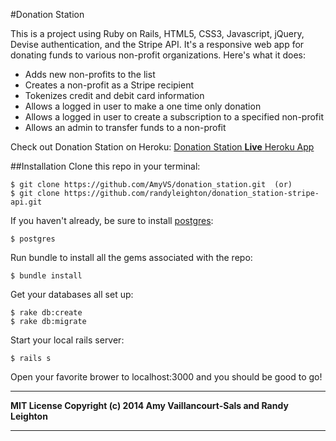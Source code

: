 #Donation Station

This is a project using Ruby on Rails, HTML5, CSS3, Javascript, jQuery, Devise authentication, and the Stripe API. It's a responsive web app for donating funds to various non-profit organizations. Here's what it does:

* Adds new non-profits to the list
* Creates a non-profit as a Stripe recipient
* Tokenizes credit and debit card information
* Allows a logged in user to make a one time only donation
* Allows a logged in user to create a subscription to a specified non-profit
* Allows an admin to transfer funds to a non-profit

Check out Donation Station on Heroku:
<a href="http://donation-station.herokuapp.com/" target="_blank">Donation Station <strong>Live</strong> Heroku App</a>


##Installation
Clone this repo in your terminal:

```console
$ git clone https://github.com/AmyVS/donation_station.git  (or)
$ git clone https://github.com/randyleighton/donation_station-stripe-api.git
```

If you haven't already, be sure to install [postgres](http://www.postgresql.org/download/):

```console
$ postgres
```

Run bundle to install all the gems associated with the repo:

```console
$ bundle install
```

Get your databases all set up:

```console
$ rake db:create
$ rake db:migrate
```

Start your local rails server:

```console
$ rails s
```

Open your favorite brower to localhost:3000 and you should be good to go!


---
**MIT License Copyright (c) 2014 Amy Vaillancourt-Sals and Randy Leighton**

---

